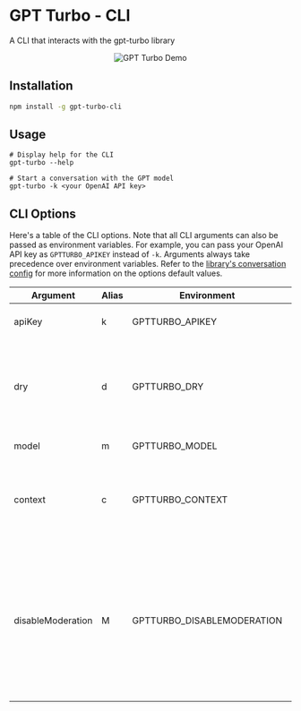# GPT Turbo - CLI

A CLI that interacts with the gpt-turbo library

<p align="center">
  <img alt="GPT Turbo Demo" src="https://github.com/maxijonson/gpt-turbo/blob/HEAD/packages/cli/demo.gif?raw=true">
</p>

## Installation

```bash
npm install -g gpt-turbo-cli
```

## Usage

```
# Display help for the CLI
gpt-turbo --help

# Start a conversation with the GPT model
gpt-turbo -k <your OpenAI API key>
```

## CLI Options

Here's a table of the CLI options. Note that all CLI arguments can also be passed as environment variables. For example, you can pass your OpenAI API key as `GPTTURBO_APIKEY` instead of `-k`. Arguments always take precedence over environment variables. Refer to the [library's conversation config](../lib/README.md#conversation-config) for more information on the options default values.

| Argument          | Alias | Environment                | Type    | Description                                                                                                                                                   | Default           | Required |
| ----------------- | ----- | -------------------------- | ------- | ------------------------------------------------------------------------------------------------------------------------------------------------------------- | ----------------- | -------- |
| apiKey            | k     | GPTTURBO_APIKEY            | string  | Your OpenAI API key                                                                                                                                           | (library default) |          |
| dry               | d     | GPTTURBO_DRY               | boolean | Run the CLI without sending requests to OpenAI (mirror input as output)                                                                                       | (library default) |          |
| model             | m     | GPTTURBO_MODEL             | string  | The model to use.                                                                                                                                             | (library default) |          |
| context           | c     | GPTTURBO_CONTEXT           | string  | The first system message to set the context for the GPT model                                                                                                 | (library default) |          |
| disableModeration | M     | GPTTURBO_DISABLEMODERATION | boolean | Disable message moderation. When left enabled, if `dry` is true and `apiKey` is specified, message will still be moderated, since the Moderation API is free. | (library default) |          |
